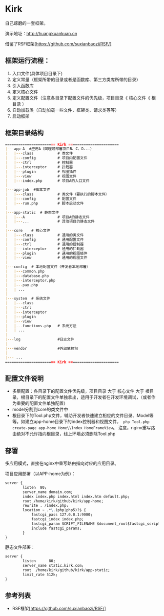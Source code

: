 # Kirk
自己琢磨的一套框架。

演示地址：http://huangkuankuan.cn

借鉴了RSF框架[https://github.com/suxianbaozi/RSF/]

## 框架运行流程：
1. 入口文件(具体项目目录下)
2. 定义常量（框架所带的目录或者是函数库、第三方类库所带的目录）
3. 引入函数库
4. 定义核心文件
5. 定义配置文件（注意各目录下配置文件的优先级，项目目录《 核心文件《 根目录 ）
4. 自动加载类（自动加载一些文件，框架类、请求类等等）
5. 启动框架

## 框架目录结构

```markdown
======================= Kirk =======================
|---app-A  #应用A（同理可部署项目B、C、D...）
|   |---class           # 类文件
|   |---config          # 项目内配置文件
|   |---ctrl            # 控制器
|   |---interceptor     # 拦截器
|   |---plugin          # 视图插件
|   |---view            # 视图文件
|   |---index.php       # 项目A的入口文件
|
|---app-job  #脚本文件
|   |---class           # 类文件（要执行的脚本文件）
|   |---config          # 配置文件
|   |---run.php         # 脚本启动文件
|
|---app-static  # 静态文件
|   |---A               # 项目A的静态文件
|   |---...             # 其他项目的静态文件
|
|---core    # 核心文件
|   |---class           # 通用的类文件
|   |---config          # 通用配置文件
|   |---ctrl            # 通用的控制器
|   |---interceptor     # 通用的拦截器
|   |---plugin          # 通用的视图插件
|   |---view            # 通用的视图文件
|
|---config  # 本地配置文件（开发者本地部署）
|   |---common.php
|   |---database.php
|   |---interceptor.php
|   |---pay.php
|   | ...
|
|---system  # 系统文件
|   |---class
|   |---ctrl
|   |---interceptor
|   |---plugin
|   |---view
|   |---functions.php   # 系统方法
|   | ...
|
|---log                 #日志文件
|
|---vendor              #外部依赖包
|
|--- ...
======================= Kirk =======================
```
## 配置文件说明
* 多层配置：各目录下的配置文件优先级，项目目录 大于 核心文件 大于 根目录，根目录下的配置文件单独拿出，适用于开发者在开发环境调试，（或者作为重要的配置文件单独配置）
* model分割到core的类文件中
* 根目录下的Tool.php文件，辅助开发者快速建立相应的文件目录、Model等等。如建立app-home目录下的index控制器和视图文件，`
php Tool.php create-page app-home Home\\Index HomeFrameView`。
注意，nginx重写路由绝对不允许指向根目录，线上环境必须删除Tool.php

## 部署
多应用模式，直接在nginx中重写路由指向对应的应用目录。

项目应用部署（以APP-home为例）：
```markdown
server {
        listen  80;
        server_name domain.com;
        index index.php index.html index.htm default.php;
        root /home/kirk/github/kirk/app-home;
        rewrite . /index.php;
        location ~ .*\.(php|php5)?$ {
            fastcgi_pass 127.0.0.1:9000;
            fastcgi_index index.php;
            fastcgi_param SCRIPT_FILENAME $document_root$fastcgi_script_name;
            include fastcgi_params;
        }
}
```
静态文件部署：
```markdown
server {
        listen      80;
        server_name static.kirk.com;
        root  /home/kirk/github/kirk/app-static;
        limit_rate 512k;
}
```

## 参考列表

* RSF框架[https://github.com/suxianbaozi/RSF/]
